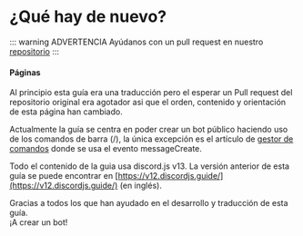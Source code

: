 # ¿Qué hay de nuevo?

::: warning ADVERTENCIA
Ayúdanos con un pull request en nuestro [repositorio](https://github.com/discordPrisma/guide)
:::

#### Páginas

Al principio esta guía era una traducción pero el esperar un Pull request del repositorio original era agotador asi que el orden, contenido y orientación de esta página han cambiado.

Actualmente la guía se centra en poder crear un bot público haciendo uso de los comandos de barra (/), la única excepción es el artículo de [gestor de comandos](/usando-gestores/gestor-de-comandos) donde se usa el evento messageCreate.

Todo el contenido de la guia usa discord.js v13. La versión anterior de esta guía se puede encontrar en [https://v12.discordjs.guide/](https://v12.discordjs.guide/) (en inglés).

<DiscordMessages>
	<DiscordMessage profile="bot">
		Gracias a todos los que han ayudado en el desarrollo y traducción de esta guía.
		<br/>
		¡A crear un bot!
		<span class="emoji-container">
			<img class="emoji-image" title="heart" src="https://twemoji.maxcdn.com/v/13.1.0/72x72/2764.png" alt="" />
		</span>
		<span class="emoji-container">
			<img class="emoji-image" title="jigglel" src="https://cdn.discordapp.com/emojis/737199683906306088.gif" alt="" />
		</span>
	</DiscordMessage>
</DiscordMessages>

